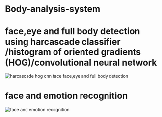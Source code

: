 # Body-analysis-system

  # face,eye and full body detection using harcascade classifier /histogram of oriented gradients (HOG)/convolutional neural network
  ![harcascade hog cnn face face,eye and full body detection](https://user-images.githubusercontent.com/114779060/215575856-106ea2b8-9832-4116-9fa5-93ff6554380f.jpg)

# face and emotion recognition
![face and emotion recognition](https://user-images.githubusercontent.com/114779060/215576354-958a8dc8-1581-4797-9753-d5b380974520.jpg)
